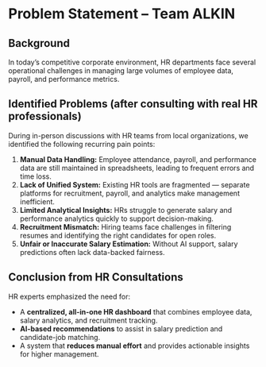 # Problem Statement – Team ALKIN

## Background
In today’s competitive corporate environment, HR departments face several operational challenges in managing large volumes of employee data, payroll, and performance metrics.

## Identified Problems (after consulting with real HR professionals)
During in-person discussions with HR teams from local organizations, we identified the following recurring pain points:

1. **Manual Data Handling:** Employee attendance, payroll, and performance data are still maintained in spreadsheets, leading to frequent errors and time loss.
2. **Lack of Unified System:** Existing HR tools are fragmented — separate platforms for recruitment, payroll, and analytics make management inefficient.
3. **Limited Analytical Insights:** HRs struggle to generate salary and performance analytics quickly to support decision-making.
4. **Recruitment Mismatch:** Hiring teams face challenges in filtering resumes and identifying the right candidates for open roles.
5. **Unfair or Inaccurate Salary Estimation:** Without AI support, salary predictions often lack data-backed fairness.

## Conclusion from HR Consultations
HR experts emphasized the need for:
- A **centralized, all-in-one HR dashboard** that combines employee data, salary analytics, and recruitment tracking.
- **AI-based recommendations** to assist in salary prediction and candidate-job matching.
- A system that **reduces manual effort** and provides actionable insights for higher management.
